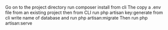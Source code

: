 Go on to the project directory run composer install from cli 
The copy a .env file from an existing project
then from CLI run php artisan key:generate 
from cli write name of database and run php artisan:migrate
Then run php artisan:serve
